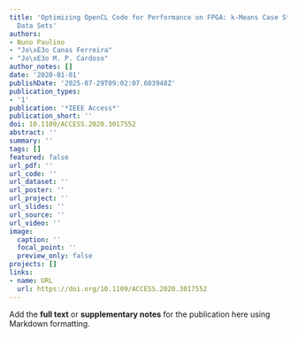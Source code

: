 ```yaml
---
title: 'Optimizing OpenCL Code for Performance on FPGA: k-Means Case Study With Integer
  Data Sets'
authors:
- Nuno Paulino
- "Jo\xE3o Canas Ferreira"
- "Jo\xE3o M. P. Cardoso"
author_notes: []
date: '2020-01-01'
publishDate: '2025-07-29T09:02:07.603948Z'
publication_types:
- '1'
publication: '*IEEE Access*'
publication_short: ''
doi: 10.1109/ACCESS.2020.3017552
abstract: ''
summary: ''
tags: []
featured: false
url_pdf: ''
url_code: ''
url_dataset: ''
url_poster: ''
url_project: ''
url_slides: ''
url_source: ''
url_video: ''
image:
  caption: ''
  focal_point: ''
  preview_only: false
projects: []
links:
- name: URL
  url: https://doi.org/10.1109/ACCESS.2020.3017552
---
```


Add the **full text** or **supplementary notes** for the publication here using Markdown formatting.
